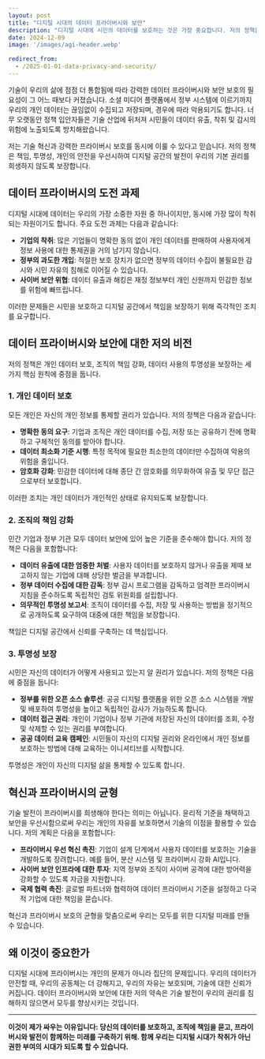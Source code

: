 ```yaml
---
layout: post
title: "디지털 시대의 데이터 프라이버시와 보안"
description: "디지털 시대에 시민의 데이터를 보호하는 것은 가장 중요합니다. 저의 정책은 개인의 안전을 희생하지 않고 기술 발전을 보장하기 위해 프라이버시, 책임, 투명성을 우선시합니다."
date: 2024-12-09
image: '/images/agi-header.webp'

redirect_from:
  - /2025-01-01-data-privacy-and-security/
---
```


기술이 우리의 삶에 점점 더 통합됨에 따라 강력한 데이터 프라이버시와 보안 보호의 필요성이 그 어느 때보다 커졌습니다. 소셜 미디어 플랫폼에서 정부 시스템에 이르기까지 우리의 개인 데이터는 끊임없이 수집되고 저장되며, 경우에 따라 악용되기도 합니다. 너무 오랫동안 정책 입안자들은 기술 산업에 뒤처져 시민들이 데이터 유출, 착취 및 감시의 위험에 노출되도록 방치해왔습니다.

저는 기술 혁신과 강력한 프라이버시 보호를 동시에 이룰 수 있다고 믿습니다. 저의 정책은 책임, 투명성, 개인의 안전을 우선시하여 디지털 공간의 발전이 우리의 기본 권리를 희생하지 않도록 보장합니다.

## 데이터 프라이버시의 도전 과제

디지털 시대에 데이터는 우리의 가장 소중한 자원 중 하나이지만, 동시에 가장 많이 착취되는 자원이기도 합니다. 주요 도전 과제는 다음과 같습니다:

- **기업의 착취**: 많은 기업들이 명확한 동의 없이 개인 데이터를 판매하여 사용자에게 정보 사용에 대한 통제권을 거의 남기지 않습니다.  
- **정부의 과도한 개입**: 적절한 보호 장치가 없으면 정부의 데이터 수집이 불필요한 감시와 시민 자유의 침해로 이어질 수 있습니다.  
- **사이버 보안 위협**: 데이터 유출과 해킹은 재정 정보부터 개인 신원까지 민감한 정보를 위험에 빠뜨립니다.  

이러한 문제들은 시민을 보호하고 디지털 공간에서 책임을 보장하기 위해 즉각적인 조치를 요구합니다.

## 데이터 프라이버시와 보안에 대한 저의 비전

저의 정책은 개인 데이터 보호, 조직의 책임 강화, 데이터 사용의 투명성을 보장하는 세 가지 핵심 원칙에 중점을 둡니다.

### 1. **개인 데이터 보호**

모든 개인은 자신의 개인 정보를 통제할 권리가 있습니다. 저의 정책은 다음과 같습니다:

- **명확한 동의 요구**: 기업과 조직은 개인 데이터를 수집, 저장 또는 공유하기 전에 명확하고 구체적인 동의를 받아야 합니다.  
- **데이터 최소화 기준 시행**: 특정 목적에 필요한 최소한의 데이터만 수집하여 악용의 위험을 줄입니다.  
- **암호화 강화**: 민감한 데이터에 대해 종단 간 암호화를 의무화하여 유출 및 무단 접근으로부터 보호합니다.  

이러한 조치는 개인 데이터가 개인적인 상태로 유지되도록 보장합니다.

### 2. **조직의 책임 강화**

민간 기업과 정부 기관 모두 데이터 보안에 있어 높은 기준을 준수해야 합니다. 저의 정책은 다음을 포함합니다:

- **데이터 유출에 대한 엄중한 처벌**: 사용자 데이터를 보호하지 않거나 유출을 제때 보고하지 않는 기업에 대해 상당한 벌금을 부과합니다.  
- **정부 데이터 수집에 대한 감독**: 정부 감시 프로그램을 감독하고 엄격한 프라이버시 지침을 준수하도록 독립적인 검토 위원회를 설립합니다.  
- **의무적인 투명성 보고서**: 조직이 데이터를 수집, 저장 및 사용하는 방법을 정기적으로 공개하도록 요구하여 대중에 대한 책임을 보장합니다.  

책임은 디지털 공간에서 신뢰를 구축하는 데 핵심입니다.

### 3. **투명성 보장**

시민은 자신의 데이터가 어떻게 사용되고 있는지 알 권리가 있습니다. 저의 정책은 다음에 중점을 둡니다:

- **정부를 위한 오픈 소스 솔루션**: 공공 디지털 플랫폼을 위한 오픈 소스 시스템을 개발 및 배포하여 투명성을 높이고 독립적인 감사가 가능하도록 합니다.  
- **데이터 접근 권리**: 개인이 기업이나 정부 기관에 저장된 자신의 데이터를 조회, 수정 및 삭제할 수 있는 권리를 부여합니다.  
- **공공 데이터 교육 캠페인**: 시민들이 자신의 디지털 권리와 온라인에서 개인 정보를 보호하는 방법에 대해 교육하는 이니셔티브를 시작합니다.  

투명성은 개인이 자신의 디지털 삶을 통제할 수 있도록 합니다.

## 혁신과 프라이버시의 균형

기술 발전이 프라이버시를 희생해야 한다는 의미는 아닙니다. 윤리적 기준을 채택하고 보안을 우선시함으로써 우리는 개인의 자유를 보호하면서 기술의 이점을 활용할 수 있습니다. 저의 계획은 다음을 포함합니다:

- **프라이버시 우선 혁신 촉진**: 기업이 설계 단계에서 사용자 데이터를 보호하는 기술을 개발하도록 장려합니다. 예를 들어, 분산 시스템 및 프라이버시 강화 AI입니다.  
- **사이버 보안 인프라에 대한 투자**: 지역 정부와 조직이 사이버 공격에 대한 방어력을 강화할 수 있도록 자금을 지원합니다.  
- **국제 협력 촉진**: 글로벌 파트너와 협력하여 데이터 프라이버시 기준을 설정하고 다국적 기업에 대한 책임을 묻습니다.  

혁신과 프라이버시 보호의 균형을 맞춤으로써 우리는 모두를 위한 디지털 미래를 만들 수 있습니다.

## 왜 이것이 중요한가

디지털 시대에 프라이버시는 개인의 문제가 아니라 집단의 문제입니다. 우리의 데이터가 안전할 때, 우리의 공동체는 더 강해지고, 우리의 자유는 보호되며, 기술에 대한 신뢰가 커집니다. 데이터 프라이버시와 보안에 대한 저의 약속은 기술 발전이 우리의 권리를 침해하지 않으면서 모두를 향상시키는 것입니다.

---

**이것이 제가 싸우는 이유입니다: 당신의 데이터를 보호하고, 조직에 책임을 묻고, 프라이버시와 발전이 함께하는 미래를 구축하기 위해. 함께 우리는 디지털 시대가 착취가 아닌 권한 부여의 시대가 되도록 할 수 있습니다.**